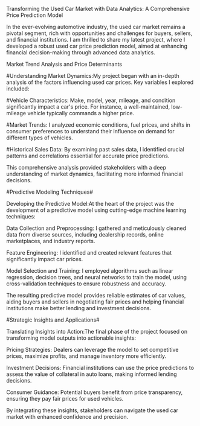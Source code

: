
Transforming the Used Car Market with Data Analytics: A Comprehensive Price Prediction Model

In the ever-evolving automotive industry, the used car market remains a pivotal segment, rich with opportunities and challenges for buyers, sellers, and financial institutions. I am thrilled to share my latest project, where I developed a robust used car price prediction model, aimed at enhancing financial decision-making through advanced data analytics.

Market Trend Analysis and Price Determinants

#Understanding Market Dynamics:My project began with an in-depth analysis of the factors influencing used car prices. Key variables I explored included:

#Vehicle Characteristics: Make, model, year, mileage, and condition significantly impact a car's price. For instance, a well-maintained, low-mileage vehicle typically commands a higher price.

#Market Trends: I analyzed economic conditions, fuel prices, and shifts in consumer preferences to understand their influence on demand for different types of vehicles.

#Historical Sales Data: By examining past sales data, I identified crucial patterns and correlations essential for accurate price predictions.

This comprehensive analysis provided stakeholders with a deep understanding of market dynamics, facilitating more informed financial decisions.

#Predictive Modeling Techniques#

Developing the Predictive Model:At the heart of the project was the development of a predictive model using cutting-edge machine learning techniques:

Data Collection and Preprocessing: I gathered and meticulously cleaned data from diverse sources, including dealership records, online marketplaces, and industry reports.

Feature Engineering: I identified and created relevant features that significantly impact car prices.

Model Selection and Training: I employed algorithms such as linear regression, decision trees, and neural networks to train the model, using cross-validation techniques to ensure robustness and accuracy.

The resulting predictive model provides reliable estimates of car values, aiding buyers and sellers in negotiating fair prices and helping financial institutions make better lending and investment decisions.

#Strategic Insights and Applications#

Translating Insights into Action:The final phase of the project focused on transforming model outputs into actionable insights:

Pricing Strategies: Dealers can leverage the model to set competitive prices, maximize profits, and manage inventory more efficiently.

Investment Decisions: Financial institutions can use the price predictions to assess the value of collateral in auto loans, making informed lending decisions.

Consumer Guidance: Potential buyers benefit from price transparency, ensuring they pay fair prices for used vehicles.

By integrating these insights, stakeholders can navigate the used car market with enhanced confidence and precision.
